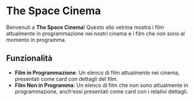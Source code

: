 # The Space Cinema

Benvenuti a **The Space Cinema**! Questo sito vetrina mostra i film attualmente in programmazione nei nostri cinema e i film che non sono al momento in programma.

## Funzionalità

- **Film in Programmazione**: Un elenco di film attualmente nei cinema, presentati come card con dettagli del film.
- **Film Non in Programma**: Un elenco di film che non sono attualmente in programmazione, anch'essi presentati come card con i relativi dettagli.